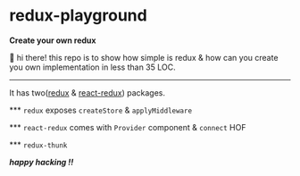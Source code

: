 # redux-playground 

**Create your own redux**

👋 hi there! this repo is to show how simple is redux & how can you create you own implementation in less than 35 LOC.

***

It has two([redux](https://github.com/kuldeepkeshwar/redux-playground/tree/master/src/redux) & [react-redux](https://github.com/kuldeepkeshwar/redux-playground/tree/master/src/react-redux)) packages.

*** `redux` exposes `createStore` & `applyMiddleware`

*** `react-redux` comes with `Provider` component & `connect` HOF

*** `redux-thunk`


***happy hacking !!***
